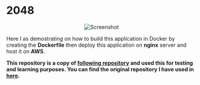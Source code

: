 # 2048
<p align="center">
  <img src="https://cloud.githubusercontent.com/assets/1175750/8614312/280e5dc2-26f1-11e5-9f1f-5891c3ca8b26.png" alt="Screenshot"/>
</p>

Here I as demostrating on how to build this application in Docker by creating the **Dockerfile** then deploy this application on **nginx** server and host it on **AWS**.


**This repository is a copy of [following repository](https://github.com/gabrielecirulli/2048) and used this for testing and learning purposes. You can find the original repository I have used in [here](https://github.com/gabrielecirulli/2048).**